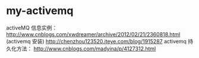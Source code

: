 # my-activemq

activeMQ 信息实例：
http://www.cnblogs.com/xwdreamer/archive/2012/02/21/2360818.html
(activemq 安装)
http://chenzhou123520.iteye.com/blog/1915287
activemq 持久化方法：
http://www.cnblogs.com/madyina/p/4127312.html